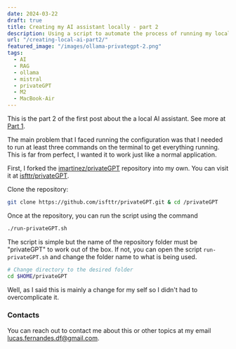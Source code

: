 ```yaml
---
date: 2024-03-22
draft: true
title: Creating my AI assistant locally - part 2
description: Using a script to automate the process of running my local AI model
url: "/creating-local-ai-part2/"
featured_image: "/images/ollama-privategpt-2.png"
tags:
  - AI
  - RAG
  - ollama
  - mistral
  - privateGPT
  - M2
  - MacBook-Air
---
```


This is the part 2 of the first post about the a local AI assistant. See more at [Part 1](<../../Creating my AI assistant locally.md>).

The main problem that I faced running the configuration was that I needed to run at least three commands on the terminal to get everything running. This is far from perfect, I wanted it to work just like a normal application. 

First, I forked the [imartinez/privateGPT](https://github.com/imartinez/privateGPT) repository into my own. You can visit it at [isfttr/privateGPT](https://github.com/isfttr/privateGPT).

Clone the repository:

```bash
git clone https://github.com/isfttr/privateGPT.git & cd /privateGPT

```

Once at the repository, you can run the script using the command

```bash
./run-privateGPT.sh
```

The script is simple but the name of the repository folder must be "privateGPT" to work out of the box. If not, you can open the script `run-privateGPT.sh` and change the folder name to what is being used.

```bash
# Change directory to the desired folder
cd $HOME/privateGPT
```

Well, as I said this is mainly a change for my self so I didn't had to overcomplicate it.

### Contacts

You can reach out to contact me about this or other topics at my email lucas.fernandes.df@gmail.com.
